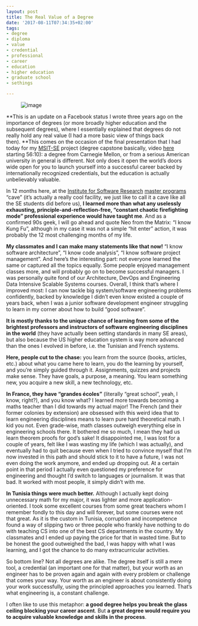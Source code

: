 ```yaml
---
layout: post
title: The Real Value of a Degree
date: '2017-08-11T07:34:35+02:00'
tags:
- degree
- diploma
- value
- credential
- professional
- career
- education
- higher education
- graduate school
- sethings

---
```

<figure data-orig-width="540" data-orig-height="197" class="tmblr-full" data-orig-src="https://66.media.tumblr.com/e58786a5db33e6be80eaa686b96e53ef/tumblr_inline_ouia00aMLO1sxoy8i_540.png"><img src="https://66.media.tumblr.com/6ced09e7b5fbc48fbf6168d06f668d4b/tumblr_inline_ouihgyOgXD1sxoy8i_540.png" alt="image" data-orig-width="540" data-orig-height="197" data-orig-src="https://66.media.tumblr.com/e58786a5db33e6be80eaa686b96e53ef/tumblr_inline_ouia00aMLO1sxoy8i_540.png"></figure>

**This is an update on a Facebook status I wrote three years ago on the importance of degrees (or more broadly higher education and the subsequent degrees), where I essentially explained that degrees do not really hold any real value (I had a more basic view of things back then).&nbsp;**This comes on the occasion of the final presentation that I had today for my [MSIT-SE](http://mse.isri.cmu.edu/software-engineering/web3-programs/MSIT-SE/index.html) project (degree capstone basically, video [here](https://scs.hosted.panopto.com/Panopto/Pages/Viewer.aspx?id=10cf8c25-5356-4d9d-8679-19fe80f60a06) starting 56:10): a degree from Carnegie Mellon, or from a serious American university in general is different. Not only does it open the world’s doors wide open for you to launch yourself into a successful career backed by internationally recognized credentials, but the education is actually unbelievably valuable.

In 12 months here, at the [Institute for Software Research](http://www.isri.cmu.edu) [master programs](http://mse.isri.cmu.edu/software-engineering/index.html) “cave” (it’s actually a really cool facility, we just like to call it a cave like all the SE students did before us), **I learned more than what any uselessly exhausting, principle-and-reflection-free, “constant chaotic firefighting mode” professional experience would have taught me**. And as a confirmed 90s geek, I will go ahead and quote Neo from the Matrix: “I know Kung Fu”, although in my case it was not a simple “hit enter” action, it was probably the 12 most challenging months of my life.

**My classmates and I can make many statements like that now!** “I know software architecture”, “I know code analysis”, “I know software project management”. And here’s the interesting part: not everyone learned the same or captured all the topics equally. Some people enjoyed management classes more, and will probably go on to become successful managers. I was personally quite fond of our Architecture, DevOps and Engineering Data Intensive Scalable Systems courses. Overall, I think that’s where I improved most: I can now tackle big system/software engineering problems confidently, backed by knowledge I didn’t even know existed a couple of years back, when I was a junior software development engineer struggling to learn in my corner about how to build “good software”.

**It is mostly thanks to the unique chance of learning from some of the brightest professors and instructors of software engineering disciplines in the world** (they have actually been setting standards in many SE areas), but also because the US higher education system is way more advanced than the ones I evolved in before, i.e. the Tunisian and French systems.

**Here, people cut to the chase:** you learn from the source (books, articles, etc.) about what you came here to learn, you do the learning by yourself, and you’re simply guided through it. Assignments, quizzes and projects make sense. They have goals, a purpose, a meaning. You learn something new, you acquire a new skill, a new technology, etc.

**In France, they have “grandes écoles”** (literally “great school”, yeah, I know, right?), and you know what? I learned more towards becoming a maths teacher than I did towards my actual major! The French (and their former colonies by extension) are obsessed with this weird idea that to learn engineering disciplines means to learn pure hard theoretical math. I kid you not. Even grade-wise, math classes outweigh everything else in engineering schools there. It bothered me so much, I mean they had us learn theorem proofs for god’s sake! It disappointed me, I was lost for a couple of years, felt like I was wasting my life (which I was actually), and eventually had to quit because even when I tried to convince myself that I’m now invested in this path and should stick to it to have a future, I was not even doing the work anymore, and ended up dropping out. At a certain point in that period I actually even questioned my preference for engineering and thought I’d switch to languages or journalism. It was that bad. It worked with most people, it simply didn’t with me.

**In Tunisia things were much better.** Although I actually kept doing unnecessary math for my major, it was lighter and more application-oriented. I took some excellent courses from some great teachers whom I remember fondly to this day and will forever, but some courses were not that great. As it is the custom in Tunisia, corruption and incompetence found a way of slipping two or three people who frankly have nothing to do with teaching CS into one of the best CS departments in the country. My classmates and I ended up paying the price for that in wasted time. But to be honest the good outweighed the bad, I was happy with what I was learning, and I got the chance to do many extracurricular activities.

So bottom line? Not all degrees are alike. The degree itself is still a mere tool, a credential (an important one for that matter), but your worth as an engineer has to be proven again and again with every problem or challenge that comes your way. Your worth as an engineer is about consistently doing your work successfully, using the principled approaches you learned. That’s what engineering is, a constant challenge.

I often like to use this metaphor: **a good degree helps you break the glass ceiling blocking your career ascent**. But **a great degree would require you to acquire valuable knowledge and skills in the process**.

